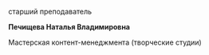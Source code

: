 старший преподаватель



**Печищева Наталья Владимировна**

Мастерская контент-менеджмента (творческие студии)